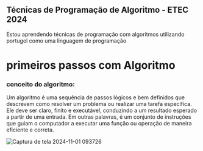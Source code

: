 ## Técnicas de Programação de Algoritmo - ETEC 2024

Estou aprendendo técnicas de programação com algoritmos utilizando portugol como uma linguagem de programação

# primeiros passos com Algoritmo
### conceito do algoritmo:

Um algoritmo é uma sequência de passos lógicos e bem definidos que descrevem como resolver um problema ou realizar uma tarefa específica. Ele deve ser claro, finito e executável, conduzindo a um resultado esperado a partir de uma entrada. Em outras palavras, é um conjunto de instruções que guiam o computador a executar uma função ou operação de maneira eficiente e correta.

![Captura de tela 2024-11-01 093726](https://github.com/user-attachments/assets/c10efd16-5bd5-4aaa-825f-3a10db4835a7)

